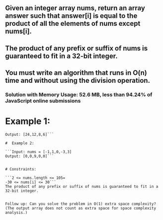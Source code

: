 ## Given an integer array nums, return an array answer such that answer[i] is equal to the product of all the elements of nums except nums[i].

## The product of any prefix or suffix of nums is guaranteed to fit in a 32-bit integer.

## You must write an algorithm that runs in O(n) time and without using the division operation.


### Solution with Memory Usage: 52.6 MB, less than 94.24% of JavaScript online submissions

# Example 1:

```Input: nums = [1,2,3,4]
Output: [24,12,8,6]```

#  Example 2:

```Input: nums = [-1,1,0,-3,3]
Output: [0,0,9,0,0]```
 

# Constraints:

```2 <= nums.length <= 105=
-30 <= nums[i] <= 30```
The product of any prefix or suffix of nums is guaranteed to fit in a 32-bit integer.
 

Follow up: Can you solve the problem in O(1) extra space complexity? (The output array does not count as extra space for space complexity analysis.)